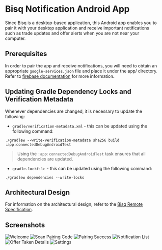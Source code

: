 # Bisq Notification Android App

Since Bisq is a desktop-based application, this Android app enables you to pair it with your desktop
application and receive important notifications such as trade updates and offer alerts when you are
not near your computer.

## Prerequisites

In order to pair the app and receive notifications, you will need to obtain an appropriate
`google-services.json` file and place it under the app/ directory. Refer to
[firebase documentation](https://firebase.google.com/docs/android/setup#add-config-file)
for more information.

## Updating Gradle Dependency Locks and Verification Metadata

Whenever dependencies are changed, it is necessary to update the following:

- `gradle/verification-metadata.xml` - this can be updated using the following command:

```shell
./gradlew --write-verification-metadata sha256 build :app:connectedDebugAndroidTest
```

> Using the `:app:connectedDebugAndroidTest` task ensures that all dependencies are updated.

- `gradle.lockfile` - this can be updated using the following command:

```shell
./gradlew dependencies --write-locks
```

## Architectural Design

For information on the architectural design, refer to the
[Bisq Remote Specification](https://github.com/bisq-network/bisqremote/wiki/Specification).

## Screenshots

![Welcome](images/welcome.png)
![Scan Pairing Code](images/scan_pairing_code.png)
![Pairing Success](images/pairing_success.png)
![Notification List](images/notification_list.png)
![Offer Taken Details](images/offer_taken_details.png)
![Settings](images/settings.png)
